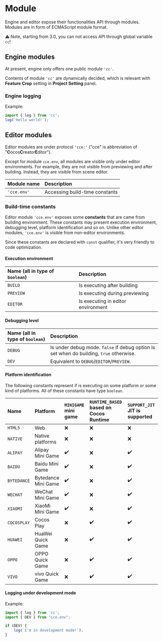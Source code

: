 # Module

Engine and editor expose their functionalities API through modules. Modules are in form of ECMAScript module format.

⚠️ Note, starting from 3.0, you can not access API through global variable `cc`!

## Engine modules

At present, engine only offers one public module `'cc'`.

Contents of module `'cc'` are dynamically decided, which is relevant with **Feature Crop** setting in **Project Setting** panel.

### Engine logging

Example:

```ts
import { log } from 'cc';
log(`Hello world!`);
```

## Editor modules

Editor modules are under protocol `'cce:'` ("cce" is abbreviation of "**C**ocos**C**reator**E**ditor").

Except for module `cce.env`, all modules are visible only under editor environments. For example, they are not visible from previewing and after building. Instead, they are visible from scene editor.

| Module name | Description                    |
| :---------- | :----------------------------- |
| `'cce.env'` | Accessing build-time constants |
<!--
| `'cce:gizmo'` | Gizmo                          |
-->

### Build-time constants

Editor module `'cce.env'` exposes some **constants** that are came from building environment. These constants may present execution environment, debugging level, platform identification and so on. Unlike other editor modules, `'cce.env'` is visible from non-editor environments.

Since these constants are declared with `const` qualifier, it's very friendly to code optimization.

#### Execution environment

| Name (all in type of `boolean`) | Description   |
| :-------- | :--------------------------------- |
| `BUILD`   | Is executing after building        |
| `PREVIEW` | Is executing during previewing     |
| `EDITOR`  | Is executing in editor environment |

#### Debugging level

| Name (all in type of `boolean`) | Description  |
| :------ | :------- |
| `DEBUG` | Is under debug mode. `false` if debug option is set when do building, `true` otherwise. |
| `DEV`   | Equivalent to `DEBUG`/`EDITOR`/`PREVIEW`.  |

#### Platform identification

The following constants represent if is executing on some platform or some kind of platforms. All of these constants have type `boolean`.
<!-- Please sort the table in dictionary order -->

| Name        | Platform            | `MINIGAME` mini game | `RUNTIME_BASED` based on Cocos Runtime | `SUPPORT_JIT` JIT is supported |
| :---------- | :------------------ | :------------------- | :------------------- | :------------------- |
| `HTML5`     | Web                 | ❌                   | ❌                    | ❌                   |
| `NATIVE`    | Native platforms    | ❌                   | ❌                    | ❌                   |
| `ALIPAY`    | Alipay Mini Game    | ✔️                    | ❌                    | ✔️                   |
| `BAIDU`     | Baidu Mini Game     | ✔️                    | ❌                    | ✔️                    |
| `BYTEDANCE` | Bytedance Mini Game | ✔️                    | ❌                    | ✔️                    |
| `WECHAT`    | WeChat Mini Game    | ✔️                    | ❌                    | ✔️                    |
| `XIAOMI`    | XiaoMi Mini Game    | ✔️                    | ❌                    | ✔️                    |
| `COCOSPLAY` | Cocos Play          | ❌                   | ✔️                     | ✔️                    |
| `HUAWEI`    | HuaWei Quick Game   | ❌                   | ✔️                     | ✔️                    |
| `OPPO`      | OPPO Quick Game     | ❌                   | ✔️                     | ✔️                    |
| `VIVO`      | vivo Quick Game     | ❌                   | ✔️                     | ✔️                    |

#### Logging under development mode

Example:

```ts
import { log } from 'cc';
import { DEV } from "cce.env";

if (DEV) {
    log(`I'm in development mode!`);
}
```
